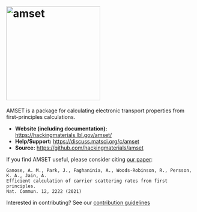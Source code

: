 # <img alt="amset" src="https://raw.githubusercontent.com/hackingmaterials/amset/main/docs/src/amset_logo.png" width="250">

AMSET is a package for calculating electronic transport properties from
first-principles calculations.

- **Website (including documentation):** https://hackingmaterials.lbl.gov/amset/
- **Help/Support:** https://discuss.matsci.org/c/amset
- **Source:** https://github.com/hackingmaterials/amset

If you find AMSET useful, please consider citing [our paper](https://www.nature.com/articles/s41467-021-22440-5):

```
Ganose, A. M., Park, J., Faghaninia, A., Woods-Robinson, R., Persson, K. A., Jain, A.
Efficient calculation of carrier scattering rates from first principles.
Nat. Commun. 12, 2222 (2021)
```

Interested in contributing? See our [contribution guidelines](https://github.com/hackingmaterials/amset/blob/main/CONTRIBUTING.md)
